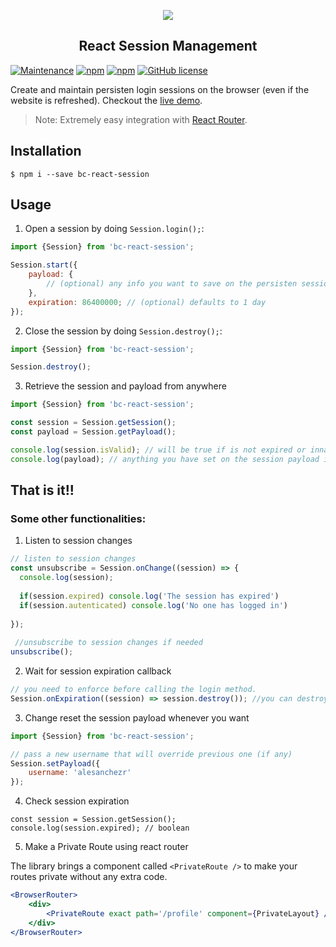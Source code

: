 <p align="center">
  <img src="https://assets.breatheco.de/apis/img/images.php?blob&random&cat=icon&tags=breathecode,128">
</p>

<p>
    <h2 align="center"> React Session Management </h2>
</p>

[![Maintenance](https://img.shields.io/badge/Maintained-yes-green.svg)](https://GitHub.com/breatheco-de/react-session.js/graphs/commit-activity)
[![npm](https://img.shields.io/npm/v/bc-react-session.svg)](https://www.npmjs.com/package/bc-react-session)
[![npm](https://img.shields.io/npm/dm/bc-react-session.svg)](https://www.npmjs.com/package/bc-react-session)
[![GitHub license](https://img.shields.io/github/license/Naereen/StrapDown.js.svg)](https://github.com/breatheco-de/react-session/blob/master/LICENSE)


Create and maintain persisten login sessions on the browser (even if the website is refreshed).
Checkout the [live demo](https://breatheco-de.github.io/react-session/).
> Note: Extremely easy integration with [React Router](https://github.com/ReactTraining/react-router).

## Installation

```
$ npm i --save bc-react-session
```

## Usage

1) Open a session by doing `Session.login();`:

```js
import {Session} from 'bc-react-session';

Session.start({ 
	payload: {
	    // (optional) any info you want to save on the persisten session
	},
	expiration: 86400000; // (optional) defaults to 1 day
});
```

2) Close the session by doing `Session.destroy();`:
```js
import {Session} from 'bc-react-session';

Session.destroy();
```

3) Retrieve the session and payload from anywhere
```js
import {Session} from 'bc-react-session';

const session = Session.getSession();
const payload = Session.getPayload();

console.log(session.isValid); // will be true if is not expired or innactive
console.log(payload); // anything you have set on the session payload is stored here

```

## That is it!!

### Some other functionalities:

1. Listen to session changes
```js
// listen to session changes
const unsubscribe = Session.onChange((session) => {
  console.log(session);
  
  if(session.expired) console.log('The session has expired')
  if(session.autenticated) console.log('No one has logged in')
  
});
 
 //unsubscribe to session changes if needed
unsubscribe();
```

2. Wait for session expiration callback
```js
// you need to enforce before calling the login method.
Session.onExpiration((session) => session.destroy()); //you can destroy the session if it expires
```

3. Change reset the session payload whenever you want
```js
import {Session} from 'bc-react-session';

// pass a new username that will override previous one (if any)
Session.setPayload({
    username: 'alesanchezr'
});
```

4. Check session expiration
```
const session = Session.getSession();
console.log(session.expired); // boolean
```

5. Make a Private Route using react router

The library brings a component called `<PrivateRoute />` to make your routes private without any extra code.

```jsx
<BrowserRouter>
    <div>
        <PrivateRoute exact path='/profile' component={PrivateLayout} />
    </div>
</BrowserRouter>
```
